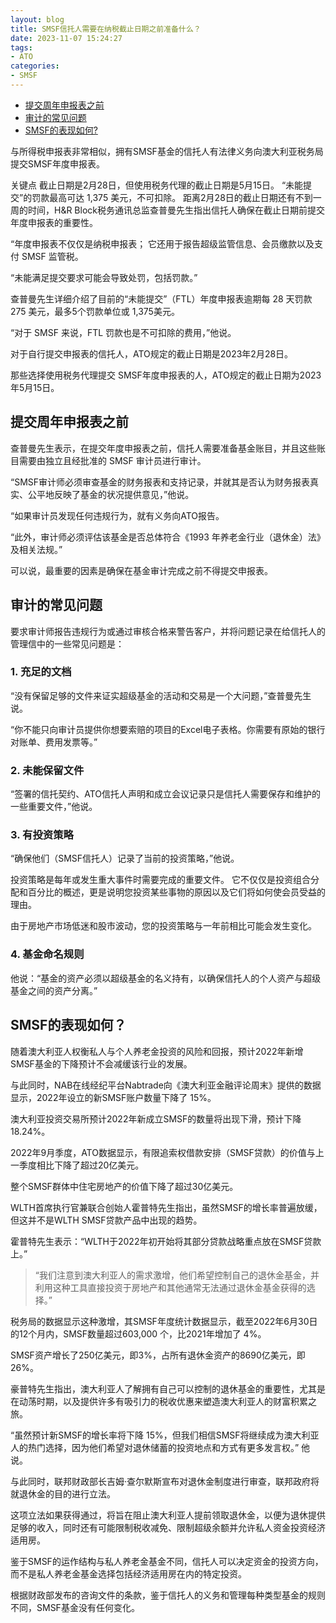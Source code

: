 ```yaml
---
layout: blog
title: SMSF信托人需要在纳税截止日期之前准备什么？
date: 2023-11-07 15:24:27
tags: 
- ATO
categories: 
- SMSF
---
```


<!-- 无序列表 -->
* [提交周年申报表之前](#提交周年申报表之前)
* [审计的常见问题](#审计的常见问题)
* [SMSF的表现如何?](#smsf的表现如何)

与所得税申报表非常相似，拥有SMSF基金的信托人有法律义务向澳大利亚税务局提交SMSF年度申报表。

关键点
截止日期是2月28日，但使用税务代理的截止日期是5月15日。
“未能提交”的罚款最高可达 1,375 美元，不可扣除。
距离2月28日的截止日期还有不到一周的时间，H&R Block税务通讯总监查普曼先生指出信托人确保在截止日期前提交年度申报表的重要性。

“年度申报表不仅仅是纳税申报表； 它还用于报告超级监管信息、会员缴款以及支付 SMSF 监管税。

“未能满足提交要求可能会导致处罚，包括罚款。”

查普曼先生详细介绍了目前的“未能提交”（FTL）年度申报表逾期每 28 天罚款 275 美元，最多5个罚款单位或 1,375美元。

“对于 SMSF 来说，FTL 罚款也是不可扣除的费用，”他说。

对于自行提交申报表的信托人，ATO规定的截止日期是2023年2月28日。

那些选择使用税务代理提交 SMSF年度申报表的人，ATO规定的截止日期为2023年5月15日。

## 提交周年申报表之前
查普曼先生表示，在提交年度申报表之前，信托人需要准备基金账目，并且这些账目需要由独立且经批准的 SMSF 审计员进行审计。

“SMSF审计师必须审查基金的财务报表和支持记录，并就其是否认为财务报表真实、公平地反映了基金的状况提供意见，”他说。

“如果审计员发现任何违规行为，就有义务向ATO报告。

“此外，审计师必须评估该基金是否总体符合《1993 年养老金行业（退休金）法》及相关法规。”

可以说，最重要的因素是确保在基金审计完成之前不得提交申报表。

## 审计的常见问题
要求审计师报告违规行为或通过审核合格来警告客户，并将问题记录在给信托人的管理信中的一些常见问题是：

### 1. 充足的文档
“没有保留足够的文件来证实超级基金的活动和交易是一个大问题，”查普曼先生说。

“你不能只向审计员提供你想要索赔的项目的Excel电子表格。你需要有原始的银行对账单、费用发票等。”

### 2. 未能保留文件
“签署的信托契约、ATO信托人声明和成立会议记录只是信托人需要保存和维护的一些重要文件，”他说。

### 3. 有投资策略
“确保他们（SMSF信托人）记录了当前的投资策略，”他说。

投资策略是每年或发生重大事件时需要完成的重要文件。 它不仅仅是投资组合分配和百分比的概述，更是说明您投资某些事物的原因以及它们将如何使会员受益的理由。

由于房地产市场低迷和股市波动，您的投资策略与一年前相比可能会发生变化。

### 4. 基金命名规则
他说：“基金的资产必须以超级基金的名义持有，以确保信托人的个人资产与超级基金之间的资产分离。”

## SMSF的表现如何？
随着澳大利亚人权衡私人与个人养老金投资的风险和回报，预计2022年新增SMSF基金的下降预计不会减缓该行业的发展。

与此同时，NAB在线经纪平台Nabtrade向《澳大利亚金融评论周末》提供的数据显示，2022年设立的新SMSF账户数量下降了 15%。

澳大利亚投资交易所预计2022年新成立SMSF的数量将出现下滑，预计下降18.24%。

2022年9月季度，ATO数据显示，有限追索权借款安排（SMSF贷款）的价值与上一季度相比下降了超过20亿美元。

整个SMSF群体中住宅房地产的价值下降了超过30亿美元。

WLTH首席执行官兼联合创始人霍普特先生指出，虽然SMSF的增长率普遍放缓，但这并不是WLTH SMSF贷款产品中出现的趋势。

霍普特先生表示：“WLTH于2022年初开始将其部分贷款战略重点放在SMSF贷款上。”

> “我们注意到澳大利亚人的需求激增，他们希望控制自己的退休金基金，并利用这种工具直接投资于房地产和其他通常无法通过退休金基金获得的选择。” 

税务局的数据显示这种激增，其SMSF年度统计数据显示，截至2022年6月30日的12个月内，SMSF数量超过603,000 个，比2021年增加了 4%。

SMSF资产增长了250亿美元，即3%，占所有退休金资产的8690亿美元，即26%。

豪普特先生指出，澳大利亚人了解拥有自己可以控制的退休基金的重要性，尤其是在动荡时期，以及提供许多有吸引力的税收优惠来塑造澳大利亚人的财富积累之旅。

“虽然预计新SMSF的增长率将下降 15%，但我们相信SMSF将继续成为澳大利亚人的热门选择，因为他们希望对退休储蓄的投资地点和方式有更多发言权。” 他说。

与此同时，联邦财政部长吉姆·查尔默斯宣布对退休金制度进行审查，联邦政府将就退休金的目的进行立法。

这项立法如果获得通过，将旨在阻止澳大利亚人提前领取退休金，以便为退休提供足够的收入，同时还有可能限制税收减免、限制超级余额并允许私人资金投资经济适用房。

鉴于SMSF的运作结构与私人养老金基金不同，信托人可以决定资金的投资方向，而不是私人养老金基金选择包括经济适用房在内的特定投资。

根据财政部发布的咨询文件的条款，鉴于信托人的义务和管理每种类型基金的规则不同，SMSF基金没有任何变化。